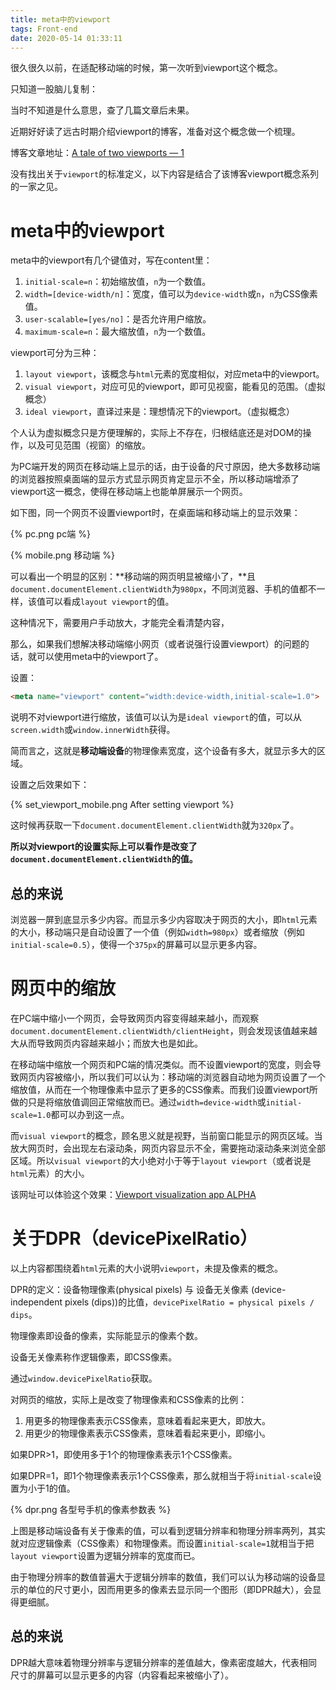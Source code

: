 ```yaml
---
title: meta中的viewport
tags: Front-end
date: 2020-05-14 01:33:11
---
```



很久很久以前，在适配移动端的时候，第一次听到viewport这个概念。

只知道一股脑儿复制：

> <meta name="viewport" content="initial-scale=1.0, width=device-width, user-scalable=no, maximum-scale=1.0">

当时不知道是什么意思，查了几篇文章后未果。

近期好好读了远古时期介绍viewport的博客，准备对这个概念做一个梳理。

博客文章地址：[A tale of two viewports — 1](https://quirksmode.org/mobile/viewports.html)

没有找出关于`viewport`的标准定义，以下内容是结合了该博客viewport概念系列的一家之见。

# meta中的viewport

meta中的viewport有几个键值对，写在content里：

1. `initial-scale=n`：初始缩放值，`n`为一个数值。
2. `width=[device-width/n]`：宽度，值可以为`device-width`或`n`，`n`为CSS像素值。
3. `user-scalable=[yes/no]`：是否允许用户缩放。
4. `maximum-scale=n`：最大缩放值，`n`为一个数值。

viewport可分为三种：

1. `layout viewport`，该概念与`html`元素的宽度相似，对应meta中的viewport。
2. `visual viewport`，对应可见的viewport，即可见视窗，能看见的范围。（虚拟概念）
3. `ideal viewport`，直译过来是：理想情况下的viewport。（虚拟概念）

个人认为虚拟概念只是方便理解的，实际上不存在，归根结底还是对DOM的操作，以及可见范围（视窗）的缩放。

为PC端开发的网页在移动端上显示的话，由于设备的尺寸原因，绝大多数移动端的浏览器按照桌面端的显示方式显示网页肯定显示不全，所以移动端增添了viewport这一概念，使得在移动端上也能单屏展示一个网页。

如下图，同一个网页不设置viewport时，在桌面端和移动端上的显示效果：

{% pc.png pc端 %}

{% mobile.png 移动端 %}

可以看出一个明显的区别：**移动端的网页明显被缩小了，**且`document.documentElement.clientWidth`为`980px`，不同浏览器、手机的值都不一样，该值可以看成`layout viewport`的值。

这种情况下，需要用户手动放大，才能完全看清楚内容，

那么，如果我们想解决移动端缩小网页（或者说强行设置viewport）的问题的话，就可以使用meta中的viewport了。

设置：

```html
<meta name="viewport" content="width:device-width,initial-scale=1.0">
```

说明不对viewport进行缩放，该值可以认为是`ideal viewport`的值，可以从`screen.width`或`window.innerWidth`获得。

简而言之，这就是**移动端设备**的物理像素宽度，这个设备有多大，就显示多大的区域。

设置之后效果如下：

{% set_viewport_mobile.png After setting viewport  %}

这时候再获取一下`document.documentElement.clientWidth`就为`320px`了。

**所以对viewport的设置实际上可以看作是改变了`document.documentElement.clientWidth`的值。**



## 总的来说

<!-- more -->

浏览器一屏到底显示多少内容。而显示多少内容取决于网页的大小，即`html`元素的大小，移动端只是自动设置了一个值（例如`width=980px`）或者缩放（例如`initial-scale=0.5`），使得一个`375px`的屏幕可以显示更多内容。



# 网页中的缩放

在PC端中缩小一个网页，会导致网页内容变得越来越小，而观察`document.documentElement.clientWidth/clientHeight`，则会发现该值越来越大从而导致网页内容越来越小；而放大也是如此。

在移动端中缩放一个网页和PC端的情况类似。而不设置viewport的宽度，则会导致网页内容被缩小，所以我们可以认为：移动端的浏览器自动地为网页设置了一个缩放值，从而在一个物理像素中显示了更多的CSS像素。而我们设置viewport所做的只是将缩放值调回正常缩放而已。通过`width=device-width`或`initial-scale=1.0`都可以办到这一点。

而`visual viewport`的概念，顾名思义就是视野，当前窗口能显示的网页区域。当放大网页时，会出现左右滚动条，网页内容显示不全，需要拖动滚动条来浏览全部区域。所以`visual viewport`的大小绝对小于等于`layout viewport`（或者说是`html`元素）的大小。

该网址可以体验这个效果：[Viewport visualization app ALPHA](https://www.quirksmode.org/mobile/viewports/)

# 关于DPR（devicePixelRatio）



以上内容都围绕着`html`元素的大小说明`viewport`，未提及像素的概念。

DPR的定义：设备物理像素(physical pixels)  与 设备无关像素 (device-independent pixels (dips))的比值，`devicePixelRatio = physical pixels / dips`。

物理像素即设备的像素，实际能显示的像素个数。

设备无关像素称作逻辑像素，即CSS像素。

通过`window.devicePixelRatio`获取。

对网页的缩放，实际上是改变了物理像素和CSS像素的比例：

1. 用更多的物理像素表示CSS像素，意味着看起来更大，即放大。
2. 用更少的物理像素表示CSS像素，意味着看起来更小，即缩小。

如果DPR>1，即使用多于1个的物理像素表示1个CSS像素。

如果DPR=1，即1个物理像素表示1个CSS像素，那么就相当于将`initial-scale`设置为小于1的值。

{% dpr.png 各型号手机的像素参数表 %}

上图是移动端设备有关于像素的值，可以看到逻辑分辨率和物理分辨率两列，其实就对应逻辑像素（CSS像素）和物理像素。而设置`initial-scale=1`就相当于把`layout viewport`设置为逻辑分辨率的宽度而已。

由于物理分辨率的数值普遍大于逻辑分辨率的数值，我们可以认为移动端的设备显示的单位的尺寸更小，因而用更多的像素去显示同一个图形（即DPR越大），会显得更细腻。



## 总的来说

DPR越大意味着物理分辨率与逻辑分辨率的差值越大，像素密度越大，代表相同尺寸的屏幕可以显示更多的内容（内容看起来被缩小了）。

